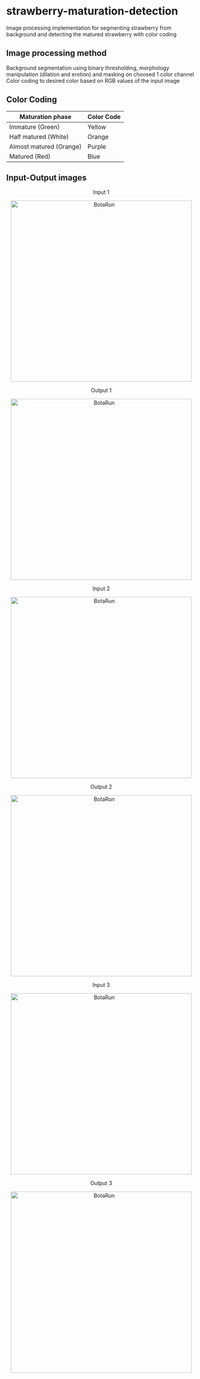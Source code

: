 # strawberry-maturation-detection
Image processing implementation for segmenting strawberry from background and detecting the matured strawberry with color coding

## Image processing method
Background segmentation using binary thresholding, morphology manipulation (dilation and erotion) and masking on choosed 1 color channel
Color coding to desired color based on RGB values of the input image 

## Color Coding
|Maturation phase       |Color Code |
|-----------------------|-----------|
|Immature (Green)       | Yellow    |
|Half matured (White)   | Orange    |
|Almost matured (Orange)| Purple    |
|Matured (Red)          | Blue      |

## Input-Output images
<p align="center">Input 1</p>
<p align="center">
  <img src="https://github.com/wildanfajri1alfarabi/strawberry-maturation-detection/blob/main/images/strawberry%20in1.JPG" width="480" title="BotaRun">
</p>

<p align="center">Output 1</p>
<p align="center">
  <img src="https://github.com/wildanfajri1alfarabi/strawberry-maturation-detection/blob/main/images/strawberry%20out1.JPG" width="480" title="BotaRun">
</p>

<p align="center">Input 2</p>
<p align="center">
  <img src="https://github.com/wildanfajri1alfarabi/strawberry-maturation-detection/blob/main/images/strawberry%20in2.jpg" width="480" title="BotaRun">
</p>

<p align="center">Output 2</p>
<p align="center">
  <img src="https://github.com/wildanfajri1alfarabi/strawberry-maturation-detection/blob/main/images/strawberry%20out2.JPG" width="480" title="BotaRun">
</p>

<p align="center">Input 3</p>
<p align="center">
  <img src="https://github.com/wildanfajri1alfarabi/strawberry-maturation-detection/blob/main/images/strawberry%20in3.jpg" width="480" title="BotaRun">
</p>

<p align="center">Output 3</p>
<p align="center">
  <img src="https://github.com/wildanfajri1alfarabi/strawberry-maturation-detection/blob/main/images/strawberry%20out3.JPG" width="480" title="BotaRun">
</p>
